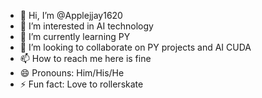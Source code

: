 - 👋 Hi, I’m @Applejjay1620
- 👀 I’m interested in AI technology
- 🌱 I’m currently learning PY
- 💞️ I’m looking to collaborate on PY projects and AI CUDA
- 📫 How to reach me here is fine
- 😄 Pronouns: Him/His/He
- ⚡ Fun fact: Love to rollerskate 

<!---
Applejjay1620/Applejjay1620 is a ✨ special ✨ repository because its `README.md` (this file) appears on your GitHub profile.
You can click the Preview link to take a look at your changes.
--->
